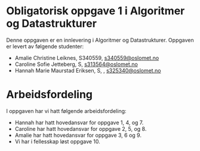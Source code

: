 # Obligatorisk oppgave 1 i Algoritmer og Datastrukturer

Denne oppgaven er en innlevering i Algoritmer og Datastrukturer. 
Oppgaven er levert av følgende studenter:
* Amalie Christine Leiknes, S340559, s340559@oslomet.no
* Caroline Sofie Jetteberg, S, s313564@oslomet.no
* Hannah Marie Maurstad Eriksen, S, , s325340@oslomet.no

# Arbeidsfordeling

I oppgaven har vi hatt følgende arbeidsfordeling:
* Hannah har hatt hovedansvar for oppgave 1, 4, og 7. 
* Caroline har hatt hovedansvar for oppgave 2, 5, og 8. 
* Amalie har hatt hovedansvar for oppgave 3, 6 og 9. 
* Vi har i fellesskap løst oppgave 10. 